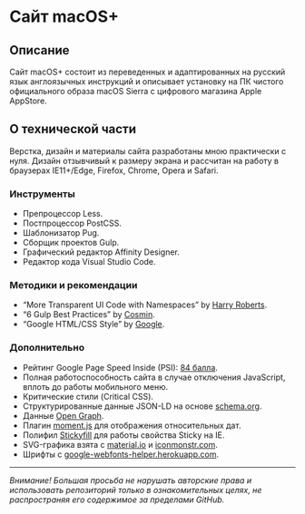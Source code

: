 # Сайт macOS+

## Описание

Сайт macOS+ состоит из переведенных и адаптированных на русский язык англоязычных инструкций и описывает установку на ПК чистого официального образа macOS Sierra с цифрового магазина Apple AppStore.

## О технической части

Верстка, дизайн и материалы сайта разработаны мною практически с нуля. Дизайн отзывчивый к размеру экрана и рассчитан на работу в браузерах IE11+/Edge, Firefox, Chrome, Opera и Safari.

### Инструменты

* Препроцессор Less.
* Постпроцессор PostCSS.
* Шаблонизатор Pug.
* Сборщик проектов Gulp.
* Графический редактор Affinity Designer.
* Редактор кода Visual Studio Code.

### Методики и рекомендации

* “More Transparent UI Code with Namespaces” by [Harry Roberts](https://csswizardry.com/2015/03/more-transparent-ui-code-with-namespaces/).
* “6 Gulp Best Practices” by [Cosmin](http://blog.rangle.io/angular-gulp-bestpractices/).
* “Google HTML/CSS Style” by [Google](https://google.github.io/styleguide/htmlcssguide.html).

### Дополнительно

* Рейтинг Google Page Speed Inside (PSI): [84 балла](https://developers.google.com/speed/pagespeed/insights/?url=https%3A%2F%2Fbrofox86.github.io%2Fmacos-plus&tab=desktop).
* Полная работоспособность сайта в случае отключения JavaScript, вплоть до работы мобильного меню.
* Критические стили (Critical CSS).
* Структурированные данные JSON-LD на основе [schema.org](http://schema.org).
* Данные [Open Graph](http://ogp.me).
* Плагин [moment.js](https://momentjs.com) для отображения относительных дат.
* Полифил [Stickyfill](https://github.com/BroFox86/stickyfill) для работы свойства Sticky на IE.
* SVG-графика взята c [material.io](http://material.io/icons/) и [iconmonstr.com](https://iconmonstr.com).
* Шрифты c [google-webfonts-helper.herokuapp.com](https://google-webfonts-helper.herokuapp.com).

____________________

*Внимание! Большая просьба не нарушать авторские права и использовать репозиторий только в ознакомительных целях, не распространяя его содержимое за пределами GitHub.* 